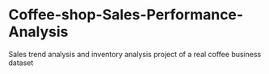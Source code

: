 # Coffee-shop-Sales-Performance-Analysis
Sales trend analysis and inventory analysis project of a real coffee business dataset
